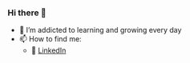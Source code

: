 ### Hi there 👋

- 🌱 I’m addicted to learning and growing every day
- 📫 How to find me: 
  - :office: [LinkedIn](https://www.linkedin.com/in/syed-asad/)
